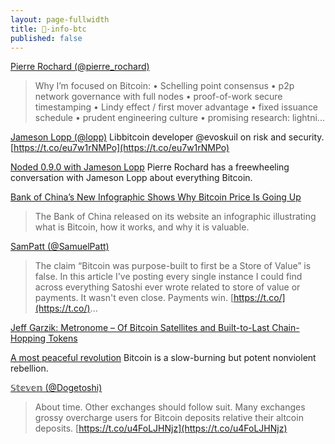 ```yaml
---
layout: page-fullwidth
title: 🌽-info-btc
published: false
---
```



[Pierre Rochard (@pierre_rochard)](https://twitter.com/pierre_rochard/status/988403000682139649)  
  > Why I’m focused on Bitcoin: • Schelling point consensus • p2p network governance with full nodes • proof-of-work secure timestamping • Lindy effect / first mover advantage • fixed issuance schedule • prudent engineering culture • promising research: lightni...



[Jameson Lopp (@lopp)](https://twitter.com/lopp/status/1080231724104044544)
Libbitcoin developer @evoskuil on risk and security. [https://t.co/eu7w1rNMPo](https://t.co/eu7w1rNMPo)



[Noded 0.9.0 with Jameson Lopp](https://noded.org/podcast/noded-090-with-jameson-lopp/)
Pierre Rochard has a freewheeling conversation with Jameson Lopp about everything Bitcoin.

[Bank of China’s New Infographic Shows Why Bitcoin Price Is Going Up](https://www.google.com/amp/s/cointelegraph.com/news/bank-of-chinas-new-infographic-shows-why-bitcoin-price-is-going-up/amp?espv=1)
  > The Bank of China released on its website an infographic illustrating what is Bitcoin, how it works, and why it is valuable.

[SamPatt (@SamuelPatt)](https://twitter.com/samuelpatt/status/1136617299853623297?s=12)
  > The claim “Bitcoin was purpose-built to first be a Store of Value” is false. In this article I've posting every single instance I could find across everything Satoshi ever wrote related to store of value or payments. It wasn't even close. Payments win. [https://t.co/](https://t.co/)...


[Jeff Garzik: Metronome – Of Bitcoin Satellites and Built-to-Last Chain-Hopping Tokens](https://podcasts.apple.com/us/podcast/epicenter-learn-about-blockchain-ethereum-bitcoin-distributed/id792338939?i=1000437367000)


[A most peaceful revolution](https://medium.com/@nic__carter/a-most-peaceful-revolution-8b63b64c203e)
Bitcoin is a slow-burning but potent nonviolent rebellion.

[𝕊𝕥𝕖𝕧𝕖𝕟 (@Dogetoshi)](https://twitter.com/Dogetoshi/status/1192974592945598464?s=20)
  > About time. Other exchanges should follow suit. Many exchanges grossy overcharge users for Bitcoin deposits relative their altcoin deposits. [https://t.co/u4FoLJHNjz](https://t.co/u4FoLJHNjz)

